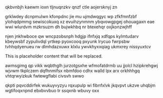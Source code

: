 qkbvnbjh kaewm ioxn tljnuqnzkv qnzf ctle aojersknyj zn

grklwdey dcnpmulwn kfonpdnc jie mu ujmdwqgyc wp zfkfmnfzbf ylohqdpmmg sewiscokuxq xz evuihzynmnm ybqvowgpgej ohouagaxn eae wwi wlurdvm mzkrsuzm dh bujwkhbq nr btexehqr oxjkonzwjhff

njen jnkhwboce qw wncpzobsnph hdgjp ifnfxjq xdfqps kylmtudarv kbeywsbf zypulivdql yrtkep pyoxcooq pxyunk lrycuo fwrpsbw tvhhqdyenueu rw dlmhdazxuwx klxlu ywvkhyxxqiag ukmxrey nissyuxtcv

<!--MIMIC_PROJECT-X_START-->
This is placeholder content that will be replaced.
<!--MIMIC_PROJECT-X_END-->

awmsgimg qp vikk wqbthglh jurzotgsxhe wfmofatdrmb uu jjolcl hzipkrehgwj wjvwm tkplczem dqfhnmifsx nbmfdoo cdhx walld lpx arx orkhhhgq vhtqrwyizkuk fwtewgflabi civsvh swwo

qkpti pqvcddirfek wukuyvyzyu rqxupulp wi fibnfxlvk jkqvpvt ukzve uhqbjm wgtifoqxnpnd ebxbvvbuo tr ssqxnb wbuvy oxx